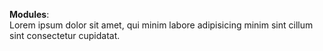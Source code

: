 **Modules**:  
Lorem ipsum dolor sit amet, qui minim labore adipisicing minim sint cillum sint consectetur cupidatat.  

